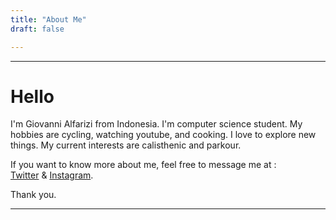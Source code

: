 ```yaml
---
title: "About Me"
draft: false

---
```

---
# Hello   

I'm Giovanni Alfarizi from Indonesia. I'm computer science student. My hobbies are cycling, watching youtube, and cooking. I love to explore new things. My current interests are calisthenic and parkour.

If you want to know more about me, feel free to message me at :  
[Twitter](http://www.twitter.com/giovanni_fariz)
&
[Instagram](http://www.instagram.com/g.alfarizi_).

Thank you.

---